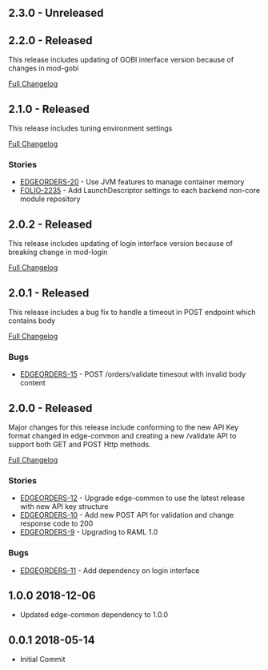 ## 2.3.0 - Unreleased

## 2.2.0 - Released

This release includes updating of GOBI interface version because of changes in mod-gobi

[Full Changelog](https://github.com/folio-org/edge-orders/compare/v2.1.0...v2.2.0)

## 2.1.0 - Released

This release includes tuning environment settings

[Full Changelog](https://github.com/folio-org/edge-orders/compare/v2.0.2...v2.1.0)

### Stories
* [EDGEORDERS-20](https://issues.folio.org/browse/EDGORDERS-20) - Use JVM features to manage container memory
* [FOLIO-2235](https://issues.folio.org/browse/FOLIO-2235) - Add LaunchDescriptor settings to each backend non-core module repository

## 2.0.2 - Released

This release includes updating of login interface version because of breaking change in mod-login

[Full Changelog](https://github.com/folio-org/edge-orders/compare/v2.0.1...v2.0.2)

## 2.0.1 - Released

This release includes a bug fix to handle a timeout in POST endpoint which contains body

[Full Changelog](https://github.com/folio-org/edge-orders/compare/v2.0.0...v2.0.1)

### Bugs
* [EDGEORDERS-15](https://issues.folio.org/browse/EDGORDERS-15) - POST /orders/validate timesout with invalid body content

## 2.0.0 - Released

Major changes for this release include conforming to the new API Key format changed in edge-common and creating a new /validate API to support both GET and POST Http 
methods.

[Full Changelog](https://github.com/folio-org/edge-orders/compare/v1.0.0...v2.0.0)

### Stories
* [EDGEORDERS-12](https://issues.folio.org/browse/EDGORDERS-12) - Upgrade edge-common to use the latest release with new API key structure
* [EDGEORDERS-10](https://issues.folio.org/browse/EDGORDERS-10) - Add new POST API for validation and change response code to 200
* [EDGEORDERS-9](https://issues.folio.org/browse/EDGORDERS-9) - Upgrading to RAML 1.0

### Bugs
* [EDGEORDERS-11](https://issues.folio.org/browse/EDGORDERS-11) - Add dependency on login interface

## 1.0.0 2018-12-06
 * Updated edge-common dependency to 1.0.0

## 0.0.1 2018-05-14
 * Initial Commit
